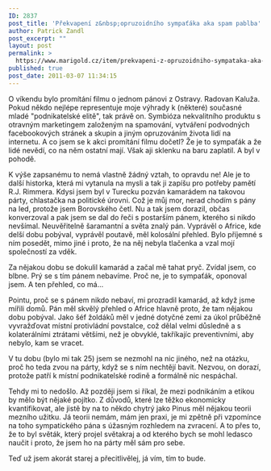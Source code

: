 ```yaml
---
ID: 2837
post_title: 'Překvapení z&nbsp;opruzoidního sympaťáka aka spam pablba'
author: Patrick Zandl
post_excerpt: ""
layout: post
permalink: >
  https://www.marigold.cz/item/prekvapeni-z-opruzoidniho-sympataka-aka-spam-pablba
published: true
post_date: 2011-03-07 11:34:15
---
```

O víkendu bylo promítání filmu o jednom pánovi z Ostravy. Radovan Kaluža. Pokud někdo nejlépe representuje moje výhrady k (některé) současné mladé "podnikatelské elitě", tak právě on. Symbióza nekvalitního produktu s otravným marketingem založeným na spamování, vytváření podvodných facebookových stránek a skupin a jiným opruzováním života lidí na internetu. A co jsem se k akci promítání filmu dočetl? Že je to sympaťák a že lidé nevědí, co na něm ostatní mají. Však aji sklenku na baru zaplatil. A byl v pohodě. 

K výše zapsanému to nemá vlastně žádný vztah, to opravdu ne!  Ale je to další historka, která mi vytanula na mysli a tak ji zapíšu pro potřeby pamětí R.J. Rimmera. Kdysi jsem byl v Turecku pozván kamarádem na takovou párty, chlastačka na politické úrovni. Což je můj mor, nerad chodím s pány na led, protože jsem Borovského četl. Nu a tak jsem dorazil, občas konverzoval a pak jsem se dal do řeči s postarším pánem, kterého si nikdo nevšímal. Neuvěřitelně šaramantní a světa znalý pán. Vyprávěl o Africe, kde delší dobu pobýval, vyprávěl poutavě, měl kolosální přehled. Bylo příjemné s ním posedět, mimo jiné i proto, že na něj nebyla tlačenka a vzal mojí společností za vděk. 

Za nějakou dobu se dokulil kamarád a začal mě tahat pryč. Zvídal jsem, co blbne. Prý se s tím pánem nebavíme. Proč ne, je to sympaťák, oponoval jsem. A ten přehled, co má... 

Pointu, proč se s pánem nikdo nebaví, mi prozradil kamarád, až když jsme mířili domů. Pán měl skvělý přehled o Africe hlavně proto, že tam nějakou dobu pobýval. Jako šéf žoldáků měl v jedné dotyčné zemi za úkol průběžně vyvražďovat místní protivládní povstalce, což dělal velmi důsledně a s kolaterálními ztrátami většími, než je obvyklé, takříkajíc preventivními, aby nebylo, kam se vracet.    

V tu dobu (bylo mi tak 25) jsem se nezmohl na nic jiného, než na otázku, proč ho teda zvou na párty, když se s ním nechtějí bavit. Nezvou, on dorazí, protože patří k místní podnikatelské rodině a formálně nic nespáchal. 

Tehdy mi to nedošlo. Až později jsem si říkal, že mezi podnikáním a etikou by mělo být nějaké pojítko. Z důvodů, které lze těžko ekonomicky kvantifikovat, ale jistě by na to někdo chytrý jako Pinus měl  nějakou teorii mezního užitku. Já teorii nemám, mám jen praxi, je mi zpětně při vzpomínce na toho sympatického pána s úžasným rozhledem na zvracení. A to přes to, že to byl světák, který projel světakraj a od kterého bych se mohl ledasco naučit i proto, že jsem ho na párty měl sám pro sebe. 

Teď už jsem akorát starej a přecitlivělej, já vím, tím to bude.